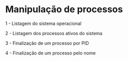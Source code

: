 # Manipulação de processos

1 - Listagem do sistema operacional 

2 - Listagem dos processos ativos do sistema

3 - Finalização de um processo por PID

4 - Finalização de um processo pelo nome

